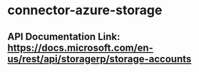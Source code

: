 # connector-azure-storage

## API Documentation Link: https://docs.microsoft.com/en-us/rest/api/storagerp/storage-accounts



